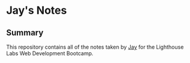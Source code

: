 # Jay's Notes

## Summary

This repository contains all of the notes taken by [Jay](https://github.com/jchanpark) for the Lighthouse Labs Web Development Bootcamp.
